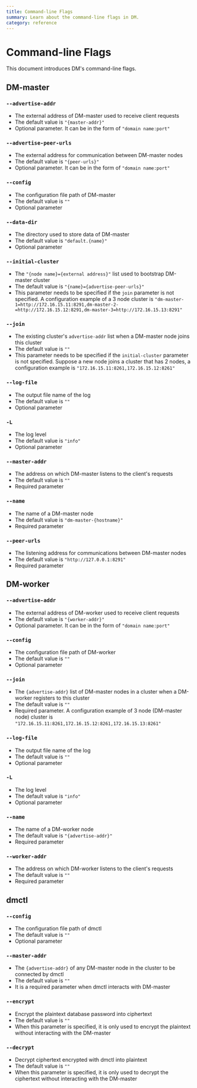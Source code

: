 ```yaml
---
title: Command-line Flags
summary: Learn about the command-line flags in DM.
category: reference
---
```


# Command-line Flags

This document introduces DM's command-line flags.

## DM-master

### `--advertise-addr`

- The external address of DM-master used to receive client requests
- The default value is `"{master-addr}"`
- Optional parameter. It can be in the form of `"domain name:port"`

### `--advertise-peer-urls`

- The external address for communication between DM-master nodes
- The default value is `"{peer-urls}"`
- Optional parameter. It can be in the form of `"domain name:port"`

### `--config`

- The configuration file path of DM-master
- The default value is `""`
- Optional parameter

### `--data-dir`

- The directory used to store data of DM-master
- The default value is `"default.{name}"`
- Optional parameter

### `--initial-cluster`

- The `"{node name}={external address}"` list used to bootstrap DM-master cluster
- The default value is `"{name}={advertise-peer-urls}"`
- This parameter needs to be specified if the `join` parameter is not specified. A configuration example of a 3 node cluster is `"dm-master-1=http://172.16.15.11:8291,dm-master-2-=http://172.16.15.12:8291,dm-master-3=http://172.16.15.13:8291"`

### `--join`

- The existing cluster's `advertise-addr` list when a DM-master node joins this cluster
- The default value is `""`
- This parameter needs to be specified if the `initial-cluster` parameter is not specified. Suppose a new node joins a cluster that has 2 nodes, a configuration example is `"172.16.15.11:8261,172.16.15.12:8261"`

### `--log-file`

- The output file name of the log
- The default value is `""`
- Optional parameter

### `-L`

- The log level
- The default value is `"info"`
- Optional parameter

### `--master-addr`

- The address on which DM-master listens to the client's requests
- The default value is `""`
- Required parameter

### `--name`

- The name of a DM-master node
- The default value is `"dm-master-{hostname}"`
- Required parameter

### `--peer-urls`

- The listening address for communications between DM-master nodes
- The default value is `"http://127.0.0.1:8291"`
- Required parameter

## DM-worker

### `--advertise-addr`

- The external address of DM-worker used to receive client requests
- The default value is `"{worker-addr}"`
- Optional parameter. It can be in the form of `"domain name:port"`

### `--config`

- The configuration file path of DM-worker
- The default value is `""`
- Optional parameter

### `--join`

- The `{advertise-addr}` list of DM-master nodes in a cluster when a DM-worker registers to this cluster
- The default value is `""`
- Required parameter. A configuration example of 3 node (DM-master node) cluster is `"172.16.15.11:8261,172.16.15.12:8261,172.16.15.13:8261"`

### `--log-file`

- The output file name of the log
- The default value is `""`
- Optional parameter

### `-L`

- The log level
- The default value is `"info"`
- Optional parameter

### `--name`

- The name of a DM-worker node
- The default value is `"{advertise-addr}"`
- Required parameter

### `--worker-addr`

- The address on which DM-worker listens to the client's requests
- The default value is `""`
- Required parameter

## dmctl

### `--config`

- The configuration file path of dmctl
- The default value is `""`
- Optional parameter

### `--master-addr`

- The `{advertise-addr}` of any DM-master node in the cluster to be connected by dmctl
- The default value is `""`
- It is a required parameter when dmctl interacts with DM-master

### `--encrypt`

- Encrypt the plaintext database password into ciphertext
- The default value is `""`
- When this parameter is specified, it is only used to encrypt the plaintext without interacting with the DM-master

### `--decrypt`

- Decrypt ciphertext encrypted with dmctl into plaintext
- The default value is `""`
- When this parameter is specified, it is only used to decrypt the ciphertext without interacting with the DM-master
